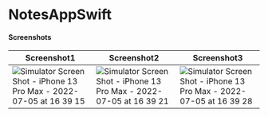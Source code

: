 # NotesAppSwift
#### Screenshots
| Screenshot1 | Screenshot2 | Screenshot3 |
| ----------- | ----------- | ----------- |
| ![Simulator Screen Shot - iPhone 13 Pro Max - 2022-07-05 at 16 39 15](https://user-images.githubusercontent.com/60880429/177314742-3bda77f2-6090-4270-b7a4-c45dff35a676.png) | ![Simulator Screen Shot - iPhone 13 Pro Max - 2022-07-05 at 16 39 21](https://user-images.githubusercontent.com/60880429/177314753-51925b7c-1546-42ff-adf2-05e43e92aa74.png) | ![Simulator Screen Shot - iPhone 13 Pro Max - 2022-07-05 at 16 39 28](https://user-images.githubusercontent.com/60880429/177314759-63100580-7dd4-46ce-9747-b105805170a7.png) |


